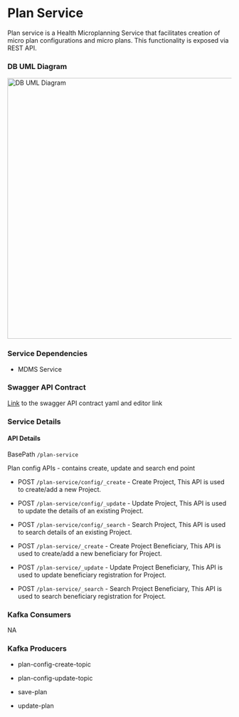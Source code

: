# Plan Service

Plan service is a Health Microplanning Service that facilitates creation of micro plan configurations and micro plans. This functionality is exposed via REST API.

### DB UML Diagram

<img width="586" alt="DB UML Diagram" src="">

### Service Dependencies
- MDMS Service

### Swagger API Contract
[Link](https://editor.swagger.io/?url=https://raw.githubusercontent.com/egovernments/DIGIT-Specs/grouped-service-contracts/Domain%20Services/Plan%20Service/plan-1.0.0.yaml) to the swagger API contract yaml and editor link

### Service Details

#### API Details
BasePath `/plan-service`

Plan config APIs - contains create, update and search end point

* POST `/plan-service/config/_create` - Create Project, This API is used to create/add a new Project.

* POST `/plan-service/config/_update` - Update Project, This API is used to update the details of an existing Project.

* POST `/plan-service/config/_search` - Search Project, This API is used to search details of an existing Project.


* POST `/plan-service/_create` - Create Project Beneficiary, This API is used to create/add a new beneficiary for Project.

* POST `/plan-service/_update` - Update Project Beneficiary, This API is used to update beneficiary registration for Project.

* POST `/plan-service/_search` - Search Project Beneficiary, This API is used to search beneficiary registration for Project.

### Kafka Consumers
NA

### Kafka Producers
- plan-config-create-topic
- plan-config-update-topic

- save-plan
- update-plan
